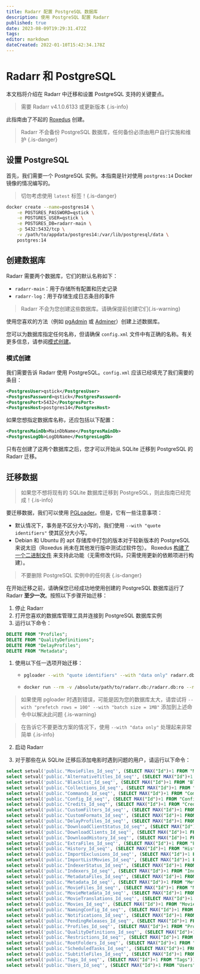 ```yaml
---
title: Radarr 配置 PostgreSQL 数据库
description: 使用 PostgreSQL 配置 Radarr
published: true
date: 2023-08-09T19:29:31.472Z
tags: 
editor: markdown
dateCreated: 2022-01-10T15:42:34.178Z
---
```


# Radarr 和 PostgreSQL

本文档将介绍在 Radarr 中迁移和设置 PostgreSQL 支持的关键要点。

> 需要 Radarr v4.1.0.6133 或更新版本
{.is-info}

此指南由了不起的 [Roxedus](https://github.com/Roxedus) 创建。

> Radarr 不会备份 PostgreSQL 数据库，任何备份必须由用户自行实施和维护
{.is-danger}

## 设置 PostgreSQL

首先，我们需要一个 PostgreSQL 实例。本指南是针对使用 `postgres:14` Docker 镜像的情况编写的。

> 切勿考虑使用 `latest` 标签！{.is-danger}

```bash
docker create --name=postgres14 \
    -e POSTGRES_PASSWORD=qstick \
    -e POSTGRES_USER=qstick \
    -e POSTGRES_DB=radarr-main \
    -p 5432:5432/tcp \
    -v /path/to/appdata/postgres14:/var/lib/postgresql/data \
    postgres:14
```

## 创建数据库

Radarr 需要两个数据库，它们的默认名称如下：

- `radarr-main`：用于存储所有配置和历史记录
- `radarr-log`：用于存储生成日志条目的事件

> Radarr 不会为您创建这些数据库。请确保提前创建它们{.is-warning}

使用您喜欢的方法（例如 [pgAdmin](https://www.pgadmin.org/) 或 [Adminer](https://www.adminer.org/)）创建上述数据库。

您可以为数据库指定任何名称，但请确保 `config.xml` 文件中有正确的名称。有关更多信息，请参阅[模式创建](/radarr/postgres-setup#schema-creation)。

### 模式创建

我们需要告诉 Radarr 使用 PostgreSQL。`config.xml` 应该已经填充了我们需要的条目：

```xml
<PostgresUser>qstick</PostgresUser>
<PostgresPassword>qstick</PostgresPassword>
<PostgresPort>5432</PostgresPort>
<PostgresHost>postgres14</PostgresHost>
```

如果您想指定数据库名称，还应包括以下配置：

```xml
<PostgresMainDb>MainDbName</PostgresMainDb>
<PostgresLogDb>LogDbName</PostgresLogDb>
```

只有在创建了这两个数据库之后，您才可以开始从 SQLite 迁移到 PostgreSQL 的 Radarr 迁移。

## 迁移数据

> 如果您不想将现有的 SQLite 数据库迁移到 PostgreSQL，则此指南已经完成！{.is-info}

要迁移数据，我们可以使用 [PGLoader](https://github.com/dimitri/pgloader)。但是，它有一些注意事项：

- 默认情况下，事务是不区分大小写的，我们使用 `--with "quote identifiers"` 使其区分大小写。
- Debian 和 Ubuntu 的 apt 存储库中打包的版本对于较新版本的 PostgreSQL 来说太旧（Roxedus 尚未在其他发行版中测试过软件包）。
  Roxedus [构建了一个二进制文件](https://github.com/Roxedus/Pgloader-bin) 来支持此功能（无需修改代码，只需使用更新的依赖项进行构建）。

> 不要删除 PostgreSQL 实例中的任何表 {.is-danger}

在开始迁移之前，请确保您已经成功地使用创建的 PostgreSQL 数据库运行了 Radarr **至少一次**。按照以下步骤开始迁移：

1. 停止 Radarr
1. 打开您喜欢的数据库管理工具并连接到 PostgreSQL 数据库实例
1. 运行以下命令：

```SQL
DELETE FROM "Profiles";
DELETE FROM "QualityDefinitions";
DELETE FROM "DelayProfiles";
DELETE FROM "Metadata";
```

1. 使用以下任一选项开始迁移：

    - ```bash
      pgloader --with "quote identifiers" --with "data only" radarr.db 'postgresql://qstick:qstick@localhost/radarr-main'
      ```

    - ```bash
      docker run --rm -v /absolute/path/to/radarr.db:/radarr.db:ro --network=host ghcr.io/roxedus/pgloader --with "quote identifiers" --with "data only" /radarr.db "postgresql://qstick:qstick@localhost/radarr-main"
      ```

  > 如果使用 pgloader 时遇到错误，可能是因为您的数据库太大，请尝试将 `--with "prefetch rows = 100" --with "batch size = 1MB"` 添加到上述命令中以解决此问题
  {.is-warning}

  > 在告诉它不要更改方案的情况下，使用 `--with "data only"` 处理起来非常简单
  {.is-info}


2. 启动 Radarr

3. 对于那些在从 SQLite 迁移后添加电影时遇到问题的用户，请运行以下命令：
```SQL
select setval('public."MovieFiles_Id_seq"', (SELECT MAX("Id")+1 FROM "MovieFiles"));
select setval('public."AlternativeTitles_Id_seq"', (SELECT MAX("Id")+1 FROM "AlternativeTitles"));
select setval('public."Blacklist_Id_seq"', (SELECT MAX("Id")+1 FROM "Blocklist"));
select setval('public."Collections_Id_seq"', (SELECT MAX("Id")+1 FROM "Collections"));
select setval('public."Commands_Id_seq"', (SELECT MAX("Id")+1 FROM "Commands"));
select setval('public."Config_Id_seq"', (SELECT MAX("Id")+1 FROM "Config"));
select setval('public."Credits_Id_seq"', (SELECT MAX("Id")+1 FROM "Credits"));
select setval('public."CustomFilters_Id_seq"', (SELECT MAX("Id")+1 FROM "CustomFilters"));
select setval('public."CustomFormats_Id_seq"', (SELECT MAX("Id")+1 FROM "CustomFormats"));
select setval('public."DelayProfiles_Id_seq"', (SELECT MAX("Id")+1 FROM "DelayProfiles"));
select setval('public."DownloadClientStatus_Id_seq"', (SELECT MAX("Id")+1 FROM "DownloadClientStatus"));
select setval('public."DownloadClients_Id_seq"', (SELECT MAX("Id")+1 FROM "DownloadClients"));
select setval('public."DownloadHistory_Id_seq"', (SELECT MAX("Id")+1 FROM "DownloadHistory"));
select setval('public."ExtraFiles_Id_seq"', (SELECT MAX("Id")+1 FROM "ExtraFiles"));
select setval('public."History_Id_seq"', (SELECT MAX("Id")+1 FROM "History"));
select setval('public."ImportExclusions_Id_seq"', (SELECT MAX("Id")+1 FROM "ImportExclusions"));
select setval('public."ImportListMovies_Id_seq"', (SELECT MAX("Id")+1 FROM "ImportListMovies"));
select setval('public."IndexerStatus_Id_seq"', (SELECT MAX("Id")+1 FROM "IndexerStatus"));
select setval('public."Indexers_Id_seq"', (SELECT MAX("Id")+1 FROM "Indexers"));
select setval('public."MetadataFiles_Id_seq"', (SELECT MAX("Id")+1 FROM "MetadataFiles"));
select setval('public."Metadata_Id_seq"', (SELECT MAX("Id")+1 FROM "Metadata"));
select setval('public."MovieFiles_Id_seq"', (SELECT MAX("Id")+1 FROM "MovieFiles"));
select setval('public."MovieMetadata_Id_seq"', (SELECT MAX("Id")+1 FROM "MovieMetadata"));
select setval('public."MovieTranslations_Id_seq"', (SELECT MAX("Id")+1 FROM "MovieTranslations"));
select setval('public."Movies_Id_seq"', (SELECT MAX("Id")+1 FROM "Movies"));
select setval('public."NamingConfig_Id_seq"', (SELECT MAX("Id")+1 FROM "NamingConfig"));
select setval('public."Notifications_Id_seq"', (SELECT MAX("Id")+1 FROM "Notifications"));
select setval('public."PendingReleases_Id_seq"', (SELECT MAX("Id")+1 FROM "PendingReleases"));
select setval('public."Profiles_Id_seq"', (SELECT MAX("Id")+1 FROM "Profiles"));
select setval('public."QualityDefinitions_Id_seq"', (SELECT MAX("Id")+1 FROM "QualityDefinitions"));
select setval('public."Restrictions_Id_seq"', (SELECT MAX("Id")+1 FROM "Restrictions"));
select setval('public."RootFolders_Id_seq"', (SELECT MAX("Id")+1 FROM "RootFolders"));
select setval('public."ScheduledTasks_Id_seq"', (SELECT MAX("Id")+1 FROM "ScheduledTasks"));
select setval('public."SubtitleFiles_Id_seq"', (SELECT MAX("Id")+1 FROM "SubtitleFiles"));
select setval('public."Tags_Id_seq"', (SELECT MAX("Id")+1 FROM "Tags"));
select setval('public."Users_Id_seq"', (SELECT MAX("Id")+1 FROM "Users"));
```